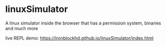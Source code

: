 # linuxSimulator
A linux simulator inside the browser that has a permission system, binaries and much more

live REPL demo: https://ironblockhd.github.io/linuxSimulator/index.html

